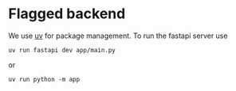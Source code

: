 # Flagged backend

We use [uv](https://docs.astral.sh/uv/getting-started/installation/) for package
management.
To run the fastapi server use

`uv run fastapi dev app/main.py`

or

`uv run python -m app`
